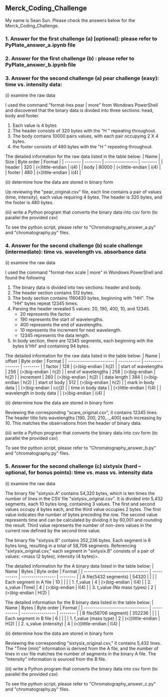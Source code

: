 ## Merck_Coding_Challenge
My name is Sean Sun. Please check the answers below for the Merck_Coding_Challenge.
### 1. Answer for the first challenge (a) [optional]: please refer to PyPlate_answer_a.ipynb file
### 2. Answer for the first challenge (b) : please refer to PyPlate_answer_b.ipynb file
### 3. Answer for the second challenge (a) pear challenge (easy): time vs. intensity data:
(i) examine the raw data

I used the command "format-hex pear | more" from Wondows PowerShell and discovered that the binary data is divided into three sections: head, body and footer.
1. Each value is 4 bytes
2. The header consists of 320 bytes with the "H   " repeating throughout.
3. The body contains 10000 pairs values, with each pair occupying 2 X 4 bytes.
4. the footer consists of 480 bytes with the "H   " repeating throughout.

The detailed information for the raw data listed in the table below:
| Name     | Size     | Byte order       | Format   | 
| -------- | -------- | ---------------- | -------- |
| header   | 320      | (<)little-endian | i(4)     |
| body     | 80000    | (<)little-endian | i(4)     |
| footer   | 480      | (<)little-endian | i(4)     |

(ii) determine how the data are stored in binary form

Up reviewing the "pear_original.csv" file, each line contains a pair of values (time, intensity), each value requiring 4 bytes. The header is 320 bytes, and the footer is 480 bytes.

(iii) write a Python program that converts the binary data into csv form (to parallel the provided csv)

To see the python script, please refer to "Chromatography_answer_a.py" and "chromatography.py" files.
### 4. Answer for the second challenge (b) scale challenge (intermediate): time vs. wavelength vs. absorbance data
(i) examine the raw data

I used the command "format-hex scale | more" in Wondows PowerShell and found the following
1. The binary data is divided into two sections: header and body.
2. The header section contains 512 bytes.
3. The body section contains 1160430 bytes, beginning with "HH". The "HH" bytes repeat 12345 times.
4. Parsing the header revealed 5 values: 20, 190, 400, 10, and 12345.
   * 20 represents the factor.
   * 190 represents the start of wavelengths.
   * 400 represents the end of wavelengths.
   * 10 represents the increment for next wavelength.
   * 12345 represents the data length.
5. In body section, there are 12345 segments, each beginning with the bytes b'HH' and containing 94 bytes.

The detailed information for the raw data listed in the table below:
| Name                    | offset      | Byte order       | Format   | 
| ----------------------- | ----------- | ---------------- | -------- |
| factor                  | 128         | (>)big-endian    | h(2)     |
| start of wavelengths    | 256         | (>)big-endian    | h(2)     |
| end of wavelengths      | 258         | (>)big-endian    | h(2)     |
| increment               | 260         | (>)big-endian    | h(2)     |
| data length             | 384         | (>)big-endian    | h(2)     |
| start of body           | 512         | (>)big-endian    | h(2)     |
| mark in body data       |             | (>)big-endian    | cc(2)    |
| time in body data       |             | (<)little-endian | f(4)     |
| wavelength in body data |             | (>)big-endian    | i(4)     |

(ii) determine how the data are stored in binary form

Reviewing the corresponding "scare_original.csv", it contains 12345 lines. The header title lists wavelengths [190, 200, 210,...,400] each increasing by 10. This matches the observations from the header of binary data.

(iii) write a Python program that converts the binary data into csv form (to parallel the provided csv)

To see the python script, please refer to "Chromatography_answer_b.py" and "chromatography.py" files.
### 5. Answer for the second challenge (c) sixtysix (hard – optional, for bonus points): time vs. mass vs. intensity data
(i) examine the raw data

The binary file "sixtysix.A" contains 54,320 bytes, which is ten times the number of lines in the CSV file "sixtysix_original.csv". It is divided into 5,432 segments, each 10 bytes long, containing 3 values. The first and second values occupy 4 bytes each, and the third value occupies 2 bytes. The first value indicates the number of bytes preceding the row. The second value represents time and can be calculated by dividing it by 60,001 and rounding the result. Third value represents the number of non-zero values in the current row defined by the second time value.

The binary file "sixtysix.B" contains 352,236 bytes. Each segment is 6 bytes long, resulting in a total of 58,706 segments. Referencing "sixtysix_original.csv," each segment in "sixtysix.B" consists of a pair of values: <mass (2 bytes), intensity (4 bytes)>.

The detailed information for the A binary data listed in the table below:
| Name                             | Bytes       | Byte order        | Format   | 
| -------------------------------- | ----------- | ----------------- | -------- |
| A file(5432 segments)            | 54320       |                   |          |
| Each segment in A file           | 10          |                   |          |
|      1.  f_value                 | 4           | (>)big-endian     | I(4)     |
|      2.  s_value (Time)          | 4           | (>)big-endian     | I(4)     |
|      3.  t_value (No mass types) | 2           | (>)big-endian     | H(2)     |

The detailed information for the B binary data listed in the table below:
| Name                             | Bytes       | Byte order        | Format   | 
| -------------------------------- | ----------- | ----------------- | -------- |
| B file(58706 segment)            | 352236      |                   |          |
| Each segment in B file           | 6           |                   |          |
|      1.  f_value (mass type)     | 2           | (<))little-endian | H(2)     |
|      2.  s_value (intensity)     | 4           | (<))little-endian | I(4)     |


(ii) determine how the data are stored in binary form

Reviewing the corresponding "sixtysix_original.csv," it contains 5,432 lines. The "Time (min)" information is derived from the A file, and the number of lines in csv file matches the number of segments in the binary A file. The "Intensity" information is sourced from the B file.

(iii) write a Python program that converts the binary data into csv form (to parallel the provided csv)

To see the python script, please refer to "Chromatography_answer_c.py" and "chromatography.py" files.
